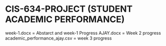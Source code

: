 # CIS-634-PROJECT (STUDENT ACADEMIC PERFORMANCE)


week-1.docx = Abstarct and week-1 Progress
AJAY.docx = Week 2 progress
academic_performance_ajay.csv = week 3 progress

